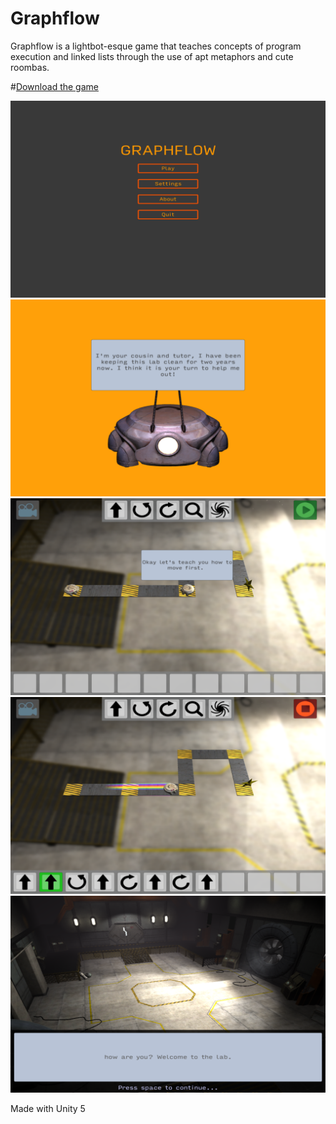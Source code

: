 # Graphflow

Graphflow is a lightbot-esque game that teaches concepts of program execution
and linked lists through the use of apt metaphors and cute roombas.

#[Download the game](https://www.dropbox.com/sh/i3t0fcerokqcztn/AAAOPGI5CFTVvaTa0gd_lJ7oa?dl=0)

![a sample image](./img/img_title.png)
![a sample image](./img/img_intro.png)
![a sample image](./img/img_speaking_to_tutor.png)
![a sample image](./img/img_moving.png)
![a sample image](./img/img_lab.png)

Made with Unity 5
